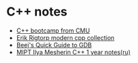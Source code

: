 # C++ notes
  - [C++ bootcamp from CMU](https://github.com/cmu-db/15445-bootcamp)
  - [Erik Rigtorp modern cpp collection](https://github.com/rigtorp/awesome-modern-cpp)
  - [Beej's Quick Guide to GDB](https://beej.us/guide/bggdb/)
  - [MIPT Ilya Mesherin C++ 1 year notes(ru)](https://github.com/NJrslv/Algorithms-practise/blob/main/C%2B%2B/2021_MIPT_Mesherin.pdf)
